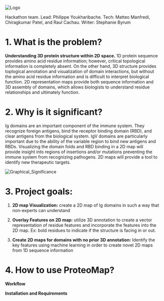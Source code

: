 
![Logo](https://github.com/hackathonismb/2D-Maps-for-Ig-domains-and-for-RBDs/blob/main/Logo-10.png)

Hackathon team. Lead: Philippe Youkharibache. Tech: Matteo Manfredi, Chiragkumar Patel, and Raul Cachau. Writer: Stephanie Byrum

# 1. What is the problem? 

**Understanding 3D protein structure within 2D space.** 1D protein sequence provides amino acid residue information; however, critical topological information is completely absent. On the other hand, 3D structure provides toplogical annotation and visualization of domain interactions, but without the amino acid residue information and is difficult to interpret biological function. 2D representation maps provide both sequence information and 3D assembly of domains, which allows biologists to understand residue relationships and ultimately function. 

# 2. Why is it significant? 

Ig domains are an important component of the immune system. They recognize foreign antigens, bind the receptor binding domain (RBD), and clear antigens from the biological system. IgV domains are particularly important due to the ability of the variable region to bind new antigens and RBDs. Visualizing the domain folds and RBD binding in a 2D map will provide insight into regions of insertions and/or mutations preventing the immune system from recognizing pathogens. 2D maps will provide a tool to identify new therapeutic targets. 

![Graphical_Significance](https://github.com/hackathonismb/2D-Maps-for-Ig-domains-and-for-RBDs/blob/main/2D-biocontext.001.jpeg)

# 3. Project goals:

1. **2D map Visualization:** create a 2D map of Ig domains in such a way that non-experts can understand

2. **Overlay Features on 2D map:** utilize 3D annotation to create a vector representation of residue features and incorporate the features into the 2D map. Ex: bold residues to indicate if the structure is facing in or out. 

3. **Create 2D maps for domains with no prior 3D annotation:** Identify the key features using machine learning in order to create novel 2D maps from 1D sequence information

# 4. How to use ProteoMap?

**Workflow** 

**Installation and Requirements** 
